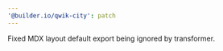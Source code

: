 ```yaml
---
'@builder.io/qwik-city': patch
---
```


Fixed MDX layout default export being ignored by transformer.
